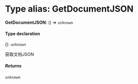 # Type alias: GetDocumentJSON

**GetDocumentJSON**: () => `unknown`

#### Type declaration

(): `unknown`

获取文档JSON

##### Returns

`unknown`

